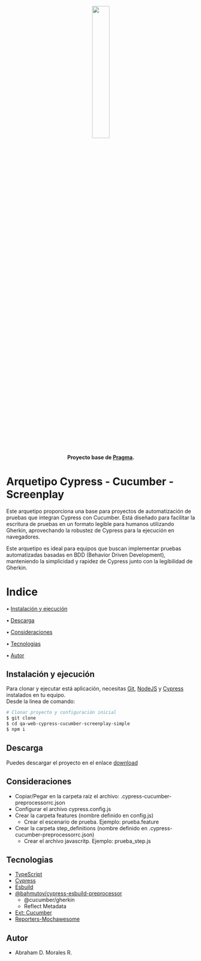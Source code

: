 <h1 align="center">
  <br>
  <a><img src="https://f.hubspotusercontent20.net/hubfs/2829524/Copia%20de%20LOGOTIPO_original-2.png" width="30%"></a>
</h1>

<h4 align="center">Proyecto base de <a href="" target="_blank">Pragma</a>.</h4>

# Arquetipo Cypress - Cucumber - Screenplay

Este arquetipo proporciona una base para proyectos de automatización de pruebas que integran Cypress con Cucumber. Está diseñado para facilitar la escritura de pruebas en un formato legible para humanos utilizando Gherkin, aprovechando la robustez de Cypress para la ejecución en navegadores.

Este arquetipo es ideal para equipos que buscan implementar pruebas automatizadas basadas en BDD (Behavior Driven Development), manteniendo la simplicidad y rapidez de Cypress junto con la legibilidad de Gherkin.

# Indice
  <p>• <a href="#instalación-y-ejecución">Instalación y ejecución</a></p>
  <p>• <a href="#descarga">Descarga</a></p>
  <p>• <a href="#consideraciones">Consideraciones</a></p>
  <p>• <a href="#tecnologias">Tecnologias</a></p>
  <p>• <a href="#autor">Autor</a></p>

## Instalación y ejecución
Para clonar y ejecutar está aplicación, necesitas [Git](https://git-scm.com),  [NodeJS](https://nodejs.org/en/download/) y [Cypress](https://www.cypress.io/) instalados en tu equipo. 
<br>Desde la linea de comando:</br>
```bash
# Clonar proyecto y configuración inicial
$ git clone 
$ cd qa-web-cypress-cucumber-screenplay-simple
$ npm i
```

## Descarga
Puedes descargar el proyecto en el enlace [download](https://github.com/somospragma/qa-backend-cypress-nodejs/archive/refs/heads/master.zip) 

## Consideraciones
- Copiar/Pegar en la carpeta raiz el archivo: .cypress-cucumber-preprocessorrc.json
- Configurar el archivo cypress.config.js
- Crear la carpeta features (nombre definido en config.js)
  -  Crear el escenario de prueba. Ejemplo: prueba.feature
- Crear la carpeta step_definitions (nombre definido en .cypress-cucumber-preprocessorrc.json)
  - Crear el archivo javascritp. Ejemplo: prueba_step.js

## Tecnologias
- [TypeScript](https://docs.cypress.io/guides/tooling/typescript-support)
- [Cypress](https://www.cypress.io/)
- [Esbuild](https://github.com/bahmutov/cypress-esbuild-preprocessor)
- [@bahmutov/cypress-esbuild-preprocessor](https://www.npmjs.com/package/@badeball/cypress-cucumber-preprocessor/v/5.0.0-rc2)
  - <a>@cucumber/gherkin
  - Reflect Metadata</a>
- [Ext: Cucumber](https://marketplace.visualstudio.com/items?itemName=CucumberOpen.cucumber-official)
- [Reporters-Mochawesome](https://docs.cypress.io/guides/tooling/reporters)

## Autor
- Abraham D. Morales R.


